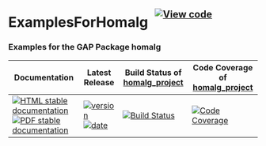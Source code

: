 <!-- BEGIN HEADER -->
# ExamplesForHomalg&ensp;<sup><sup>[![View code][code-img]][code-url]</sup></sup>

### Examples for the GAP Package homalg

| Documentation | Latest Release | Build Status of [homalg_project](/../../) | Code Coverage of [homalg_project](/../../) |
| ------------- | -------------- | ------------ | ------------- |
| [![HTML stable documentation][html-img]][html-url] [![PDF stable documentation][pdf-img]][pdf-url] | [![version][version-img]][version-url] [![date][date-img]][date-url] | [![Build Status][tests-img]][tests-url] | [![Code Coverage][codecov-img]][codecov-url] |

<!-- END HEADER -->
<!-- BEGIN FOOTER -->
[html-img]: https://img.shields.io/badge/🔗%20HTML-stable-blue.svg
[html-url]: https://homalg-project.github.io/homalg_project/ExamplesForHomalg/doc/chap0_mj.html

[pdf-img]: https://img.shields.io/badge/🔗%20PDF-stable-blue.svg
[pdf-url]: https://homalg-project.github.io/homalg_project/ExamplesForHomalg/download_pdf.html

[version-img]: https://img.shields.io/endpoint?url=https://homalg-project.github.io/homalg_project/ExamplesForHomalg/badge_version.json&label=🔗%20version&color=yellow
[version-url]: https://homalg-project.github.io/homalg_project/ExamplesForHomalg/view_release.html

[date-img]: https://img.shields.io/endpoint?url=https://homalg-project.github.io/homalg_project/ExamplesForHomalg/badge_date.json&label=🔗%20released%20on&color=yellow
[date-url]: https://homalg-project.github.io/homalg_project/ExamplesForHomalg/view_release.html

[tests-img]: https://github.com/homalg-project/homalg_project/workflows/Tests/badge.svg?branch=master
[tests-url]: https://github.com/homalg-project/homalg_project/actions?query=workflow%3ATests+branch%3Amaster

[codecov-img]: https://codecov.io/gh/homalg-project/homalg_project/branch/master/graph/badge.svg
[codecov-url]: https://codecov.io/gh/homalg-project/homalg_project

[code-img]: https://img.shields.io/badge/-View%20code-blue?logo=github
[code-url]: https://github.com/homalg-project/homalg_project/tree/master/ExamplesForHomalg#top
<!-- END FOOTER -->
